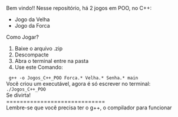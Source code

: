 
<!DOCTYPE html>
<html lang="en">
<head>
    <meta charset="UTF-8">
    <meta http-equiv="X-UA-Compatible" content="IE=edge">
    <meta name="viewport" content="width=device-width, initial-scale=1.0">
</head>
<body>
    Bem vindo!! 
Nesse repositório, há 2 jogos em POO, no C++: <br>
<ul>
<li>Jogo da Velha</li>
<li> Jogo da Forca </li>
</ul>
Como Jogar? 

<ol>
    <li>Baixe o arquivo .zip</li>
    <li>Descompacte</li>
    <li>Abra o terminal entre na pasta </li>
    <li>Use este Comando:</li>
  
</ol>
    <code> g++ -o Jogos_C++_POO Forca.* Velha.* Senha.* main</code><br>
Você criou um executável, agora é só escrever no terminal: <br>
 <code>./Jogos_C++_POO</code>
<br>Se divirta!<br>
=============================<br>
Lembre-se que você precisa ter o g++, o compilador para funcionar
</body>
</html>
